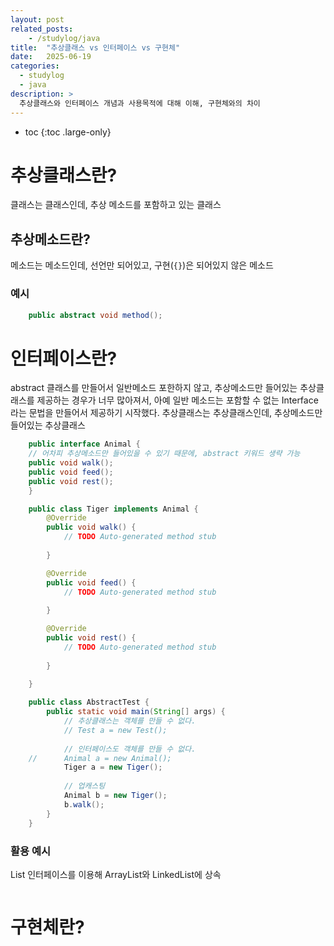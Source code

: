 ```yaml
---
layout: post
related_posts:
    - /studylog/java
title:  "추상클래스 vs 인터페이스 vs 구현체"
date:   2025-06-19
categories:
  - studylog
  - java
description: >
  추상클래스와 인터페이스 개념과 사용목적에 대해 이해, 구현체와의 차이
---
```

* toc
{:toc .large-only}


# 추상클래스란?
클래스는 클래스인데, 추상 메소드를 포함하고 있는 클래스

## 추상메소드란?
메소드는 메소드인데, 선언만 되어있고, 구현(`{}`)은 되어있지 않은 메소드
### 예시
```java
    public abstract void method();
```

# 인터페이스란?
abstract 클래스를 만들어서 일반메소드 포한하지 않고, 추상메소드만 들어있는 추상클래스를 제공하는 경우가 너무 많아져서,
아예 일반 메소드는 포함할 수 없는 Interface라는 문법을 만들어서 제공하기 시작했다.
추상클래스는 추상클래스인데, 추상메소드만 들어있는 추상클래스
```java
    public interface Animal {
	// 어차피 추상메소드만 들어있을 수 있기 때문에, abstract 키워드 생략 가능
	public void walk();
	public void feed();
	public void rest();
    }
```

```java
    public class Tiger implements Animal {
        @Override
        public void walk() {
            // TODO Auto-generated method stub
            
        }

        @Override
        public void feed() {
            // TODO Auto-generated method stub
            
        }

        @Override
        public void rest() {
            // TODO Auto-generated method stub
            
        }
	
    }
```

```java
    public class AbstractTest {
        public static void main(String[] args) {
            // 추상클래스는 객체를 만들 수 없다.
            // Test a = new Test();
            
            // 인터페이스도 객체를 만들 수 없다.
    //		Animal a = new Animal();
            Tiger a = new Tiger();
            
            // 업캐스팅
            Animal b = new Tiger();
            b.walk();
	    }
    }
```

### 활용 예시
List 인터페이스를 이용해 ArrayList와 LinkedList에 상속
```java

```

# 구현체란?
